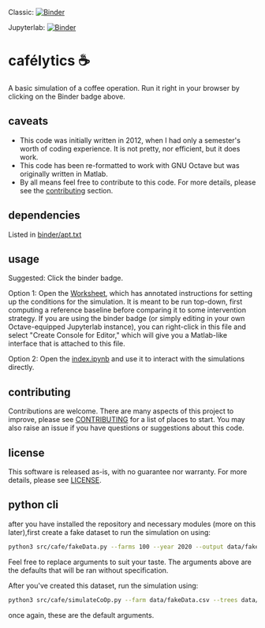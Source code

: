 Classic: [![Binder](https://mybinder.org/badge_logo.svg)](https://mybinder.org/v2/gh/mathematicalmichael/cafelytics/binder/?urlpath=git-pull?repo=https://github.com/mathematicalmichael/cafelytics)

Jupyterlab: [![Binder](https://mybinder.org/badge_logo.svg)](https://mybinder.org/v2/gh/mathematicalmichael/cafelytics/master?urlpath=lab/tree/index.ipynb)

# cafélytics ☕️
A basic simulation of a coffee operation. Run it right in your browser by clicking on the Binder badge above.


## caveats
- This code was initially written in 2012, when I had only a semester's worth of coding experience. It is not pretty, nor efficient, but it does work.
- This code has been re-formatted to work with GNU Octave but was originally written in Matlab.
- By all means feel free to contribute to this code. For more details, please see the [contributing](#contributing) section.

## dependencies
Listed in [binder/apt.txt](/binder/apt.txt)

## usage
Suggested: Click the binder badge.

Option 1: Open the [Worksheet](/src/Worksheet.m), which has annotated instructions for setting up the conditions for the simulation. It is meant to be run top-down, first computing a reference baseline before comparing it to some intervention strategy. If you are using the binder badge (or simply editing in your own Octave-equipped Jupyterlab instance), you can right-click in this file and select "Create Console for Editor," which will give you a Matlab-like interface that is attached to this file.

Option 2: Open the [index.ipynb](index.ipynb) and use it to interact with the simulations directly.

## contributing
Contributions are welcome. There are many aspects of this project to improve, please see [CONTRIBUTING](/info/CONTRIBUTING.md) for a list of places to start. You may also raise an issue if you have questions or suggestions about this code. 

## license
This software is released as-is, with no guarantee nor warranty. For more details, please see [LICENSE](/info/LICENSE.txt).

## python cli

after you have installed the repository and necessary modules (more on this later),first create a fake dataset to run the simulation on using:

```bash
python3 src/cafe/fakeData.py --farms 100 --year 2020 --output data/fakeData.csv
```

Feel free to replace arguments to suit your taste. The arguments above are the defaults that will be ran without specification.

After you've created this dataset, run the simulation using:

```bash
python3 src/cafe/simulateCoOp.py --farm data/fakeData.csv --trees data/trees.yml --years 30 --output testNewFarm.png
```

once again, these are the default arguments.
